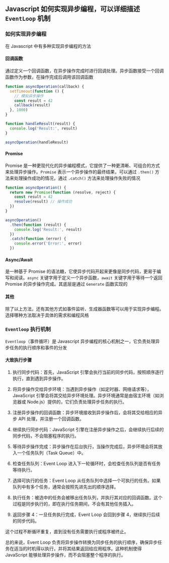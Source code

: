 ## Javascript 如何实现异步编程，可以详细描述 `EventLoop` 机制

### 如何实现异步编程

在 Javascript 中有多种实现异步编程的方法

#### 回调函数

通过定义一个回调函数，在异步操作完成时进行回调处理。异步函数接受一个回调函数作为参数，在操作完成后调用该回调函数

```js
function asyncOperation(callback) {
  setTimeout(function () {
    // 模拟异步操作
    const result = 42
    callback(result)
  }, 1000)
}

function handleResult(result) {
  console.log('Result:', result)
}

asyncOperation(handleResult)
```

#### Promise

Promise 是一种更现代化的异步编程模式，它提供了一种更清晰、可组合的方式来处理异步操作。`Promise` 表示一个异步操作的最终结果，可以通过 `.then()` 方法来处理操作成功的情况，通过 `.catch()` 方法来处理操作失败的情况

```js
function asyncOperation() {
  return new Promise(function (resolve, reject) {
    const result = 42
    resolve(result) // 操作成功
  })
}

asyncOperation()
  .then(function (result) {
    console.log('Result:', result)
  })
  .catch(function (error) {
    console.error('Error:', error)
  })
```

#### Async/Await

是一种基于 Promise 的语法糖，它使异步代码开起来更像是同步代码，更易于编写和阅读。`async` 关键字用于定义一个异步函数，`await` 关键字用于等待一个返回 Promise 的异步操作完成。其底层是通过 `Generate` 函数实现的

#### 其他

除了以上方法，还有其他方式如事件监听、生成器函数等可以用于实现异步编程。选择哪种方法取决于具体的需求和编程风格

### `Eventloop` 执行机制

`Eventloop`（事件循环）是 Javascript 异步编程的核心机制之一，它负责处理异步任务的执行顺序和事件的分发

#### 大致执行步骤

1. 执行同步代码：首先，JavaScript 引擎会执行当前的同步代码，按照顺序逐行执行，直到遇到异步操作。

2. 将异步操作交给异步环境：当遇到异步操作（如定时器、网络请求等），JavaScript 引擎会将其交给异步环境处理。异步环境通常是由宿主环境（如浏览器或 Node.js）提供的，它们负责处理异步任务的执行。

3. 注册异步操作的回调函数：异步环境接收到异步操作后，会将其交给相应的异步 API 处理，并注册一个回调函数。

4. 继续执行同步代码：JavaScript 引擎在注册异步操作之后，会继续执行后续的同步代码，不会阻塞程序的执行。

5. 等待异步操作完成：异步操作在后台执行，当操作完成后，异步环境会将其放入一个任务队列（Task Queue）中。

6. 检查任务队列：Event Loop 进入下一轮循环时，会检查任务队列是否有任务等待执行。

7. 选择可执行的任务：Event Loop 从任务队列中选择一个可执行的任务。如果队列中有多个任务，通常会按照先进先出的顺序选择。

8. 执行任务：被选中的任务会被移出任务队列，并执行其对应的回调函数。这个过程是同步执行的，即在执行任务期间，不会有其他任务插入。

9. 返回步骤 4：一旦任务执行完成，Event Loop 会回到步骤 4，继续执行后续的同步代码。

这个过程不断循环重复，直到没有任务需要执行或程序被终止。

总的来说，Event Loop 负责将异步操作转换为同步任务的执行顺序，确保异步任务在适当的时机得以执行，并将其结果返回给应用程序。这种机制使得 JavaScript 能够处理异步操作，而不会阻塞整个程序的执行。
